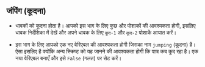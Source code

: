 ## जंपिंग (कूदना)

- धावकों को कूदना होता है। आपको इस भाग के लिए कुछ और पोशाकों की आवश्यकता होगी, इसलिए धावक निर्देशिका में देखें और अपने धावक के लिए `कूद-1` और `कूद-2` पोशाकें आयात करें।

- इस भाग के लिए आपको एक नए वेरिएबल की आवश्यकता होगी जिसका नाम `jumping` (कूदना) है। ऐसा इसलिए है क्योंकि अन्य स्क्रिप्ट को यह जानने की आवश्यकता होगी कि पात्र कब कूद रहा है। एक नया वेरिएबल बनाएँ और इसे `False` (गलत) पर सेट करें।
    
    <!--
when green flag clicked
set [last_key v] to [z]
set [speed v] to [0]
set [jumping v] to [False]
-->
    
    ![स्क्रिप्ट](images/greenflag3.png)

- स्पेस बार दबाए जाने पर पात्र को कूदना चाहिए। इसमें पहली चीज़ होती है `jumping` (कूदना) वेरिएबल को `True` (सही) पर सेट करना, इसके बाद पोशाक को `jump-1` (कूदना-1) पर सेट किया जा सकता है और पात्र ऊपर की ओर ग्लाइड कर सकता है। इसके बाद, पोशाक को `jump-2` (कूद-2) में बदला जा सकता है और पात्र फिर से नीचे ग्लाइड कर सकता है। अंत में, `jumping` (कूदना) वेरिएबल को यह दर्शाने के लिए `False` (गलत) पर वापस किया जा सकता है कि कूदना एनिमेशन समाप्त हो गया है।
    
    <!--
when [space v]key pressed
set [jumping v] to [True]
switch to costume [jump-1 v]
glide [0.5] secs to x: [-104] y [32]
switch to costume [jump-2 v]
glide [0.5] secs to x: [-104] y [-32]
set [jumping v] to [False]
-->
    
    ![स्क्रिप्ट](images/jump.png)

- अपनी स्क्रिप्ट का परीक्षण करें; आपको यह देखकरआश्चर्य हो सकता है कि पात्र की पोशाक में बदलाव नहीं होता है। ऐसा इसलिए है क्योंकि आपके द्वारा पहले सेट अप किया गया चलने का चक्र अभी भी काम कर रहा है। जब पात्र कूद रहा हो तो आपको इस चलने के चक्र को रोकने की आवश्यकता होगी। ऐसा करने के लिए, आप यह जाँच करने के लिए एक `and` (और) सशर्त ऑपरेटर का उपयोग कर सकते हैं कि `speed > 0` और `jumping = False` दोनों चलने के चक्र के लिए काम करते हैं।
    
    <!--
when green flag clicked
forever
if <<(speed) > [0]>and<(jumping) = [False]>>
switch to costume [run-1 v]
wait ([1]/(speed)) secs
switch to costume [run-2 v]
wait ([1]/(speed)) secs
switch to costume [run-3 v]
wait ([1]/(speed)) secs
switch to costume [run-4 v]
wait ([1]/(speed)) secs
-->
    
    ![स्क्रिप्ट](images/run3.png)

- अब चलाकर देखें और आपको दिखाई देना चाहिए कि स्पेस कुंजी दबाए जाने पर आपका पात्र कूदता है।